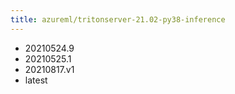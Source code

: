 ```yaml
---
title: azureml/tritonserver-21.02-py38-inference
---
```

- 20210524.9
- 20210525.1
- 20210817.v1
- latest
